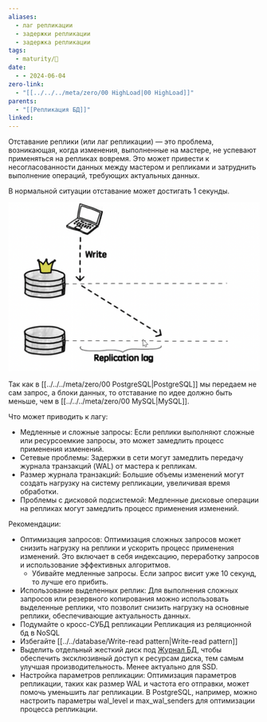 ```yaml
---
aliases:
  - лаг репликации
  - задержки репликации
  - задержка репликации
tags:
  - maturity/🌱
date:
  - - 2024-06-04
zero-link:
  - "[[../../../meta/zero/00 HighLoad|00 HighLoad]]"
parents:
  - "[[Репликация БД]]"
linked:
---
```

Отставание реплики (или лаг репликации) — это проблема, возникающая, когда изменения, выполненные на мастере, не успевают применяться на репликах вовремя. Это может привести к несогласованности данных между мастером и репликами и затруднить выполнение операций, требующих актуальных данных.

В нормальной ситуации отставание может достигать 1 секунды.

![](../../../meta/files/images/Pasted%20image%2020240219184314.png)

Так как в [[../../../meta/zero/00 PostgreSQL|PostgreSQL]] мы передаем не сам запрос, а блоки данных, то отставание по идее должно быть меньше, чем в [[../../../meta/zero/00 MySQL|MySQL]].

Что может приводить к лагу:
- Медленные и сложные запросы: Если реплики выполняют сложные или ресурсоемкие запросы, это может замедлить процесс применения изменений.
- Сетевые проблемы: Задержки в сети могут замедлить передачу журнала транзакций (WAL) от мастера к репликам.
- Размер журнала транзакций: Большие объемы изменений могут создать нагрузку на систему репликации, увеличивая время обработки.
- Проблемы с дисковой подсистемой: Медленные дисковые операции на репликах могут замедлить процесс применения изменений.

Рекомендации:
- Оптимизация запросов: Оптимизация сложных запросов может снизить нагрузку на реплики и ускорить процесс применения изменений. Это включает в себя индексацию, переработку запросов и использование эффективных алгоритмов.
	- Убивайте медленные запросы. Если запрос висит уже 10 секунд, то лучше его прибить.
- Использование выделенных реплик: Для выполнения сложных запросов или резервного копирования можно использовать выделенные реплики, что позволит снизить нагрузку на основные реплики, обеспечивающие актуальность данных.
- Подумайте о кросс-СУБД репликации Репликация из реляционной бд в NoSQL
- Избегайте [[../../database/Write-read pattern|Write-read pattern]]
- Выделить отдельный жесткий диск под [Журнал БД](../../database/Журнал%20БД.md), чтобы обеспечить эксклюзивный доступ к ресурсам диска, тем самым улучшая производительность. Менее актуально для SSD.
- Настройка параметров репликации: Оптимизация параметров репликации, таких как размер WAL и частота его отправки, может помочь уменьшить лаг репликации. В PostgreSQL, например, можно настроить параметры wal_level и max_wal_senders для оптимизации процесса репликации.
